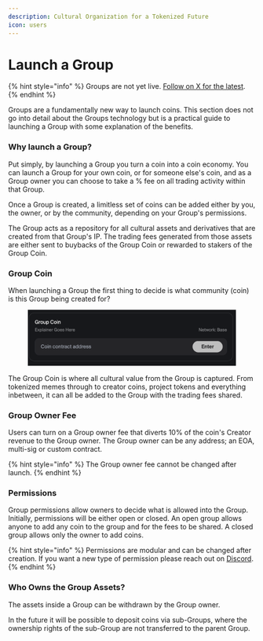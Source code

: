 ```yaml
---
description: Cultural Organization for a Tokenized Future
icon: users
---
```


# Launch a Group

{% hint style="info" %}
Groups are not yet live. [Follow on X for the latest](https://x.com/flaunchgg).
{% endhint %}

Groups are a fundamentally new way to launch coins. This section does not go into detail about the Groups technology but is a practical guide to launching a Group with some explanation of the benefits.

### **Why launch a Group?**

Put simply, by launching a Group you turn a coin into a coin economy. You can launch a Group for your own coin, or for someone else's coin, and as a Group owner you can choose to take a % fee on all trading activity within that Group.

Once a Group is created, a limitless set of coins can be added either by you, the owner, or by the community, depending on your Group's permissions.

The Group acts as a repository for all cultural assets and derivatives that are created from that Group's IP. The trading fees generated from those assets are either sent to buybacks of the Group Coin or rewarded to stakers of the Group Coin.

### Group Coin

When launching a Group the first thing to decide is what community (coin) is this Group being created for?

<figure><img src="../.gitbook/assets/Screenshot 2025-09-11 at 12.39.44.png" alt=""><figcaption></figcaption></figure>

The Group Coin is where all cultural value from the Group is captured. From tokenized memes through to creator coins, project tokens and everything inbetween, it can all be added to the Group with the trading fees shared.

### Group Owner Fee

Users can turn on a Group owner fee that diverts 10% of the coin's Creator revenue to the Group owner. The Group owner can be any address; an EOA, multi-sig or custom contract.

{% hint style="info" %}
The Group owner fee cannot be changed after launch.
{% endhint %}

### Permissions

Group permissions allow owners to decide what is allowed into the Group. Initially, permissions will be either open or closed. An open group allows anyone to add any coin to the group and for the fees to be shared. A closed group allows only the owner to add coins.

{% hint style="info" %}
Permissions are modular and can be changed after creation. If you want a new type of permission please reach out on [Discord](https://discord.gg/flaunch).
{% endhint %}

### Who Owns the Group Assets?

The assets inside a Group can be withdrawn by the Group owner.

In the future it will be possible to deposit coins via sub-Groups, where the ownership rights of the sub-Group are not transferred to the parent Group.
